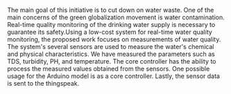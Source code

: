 The main goal of this initiative is to cut down on water waste. One of the main concerns of the green globalization movement is water contamination. Real-time quality monitoring of the drinking water supply is necessary to guarantee its safety.Using a low-cost system for real-time water quality monitoring, the proposed work focuses on measurements of water quality. The system's several sensors are used to measure the water's chemical and physical characteristics. We have measured the parameters such as TDS, turbidity, PH, and temperature. The core controller has the ability to process the measured values obtained from the sensors. One possible usage for the Arduino model is as a core controller. Lastly, the sensor data is sent to the thingspeak. 
